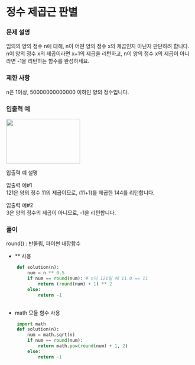 # 정수 제곱근 판별

### 문제 설명
임의의 양의 정수 n에 대해, n이 어떤 양의 정수 x의 제곱인지 아닌지 판단하려 합니다.         
n이 양의 정수 x의 제곱이라면 x+1의 제곱을 리턴하고, n이 양의 정수 x의 제곱이 아니라면 -1을 리턴하는 함수를 완성하세요.        

### 제한 사항
n은 1이상, 50000000000000 이하인 양의 정수입니다.       

### 입출력 예

<img src=https://user-images.githubusercontent.com/63505110/129926143-4c8a8f86-5f8b-479e-82d8-370494e30898.GIF width = 200 height = 120>


입출력 예 설명      
         
입출력 예#1           
121은 양의 정수 11의 제곱이므로, (11+1)를 제곱한 144를 리턴합니다.            

입출력 예#2          
3은 양의 정수의 제곱이 아니므로, -1을 리턴합니다.

### 풀이     
round() : 반올림, 파이썬 내장함수           
+ ** 사용
```python
    def solution(n):
        num = n ** 0.5
        if num == round(num): # n이 121일 때 11.0 == 11
            return (round(num) + 1) ** 2
        else:
            return -1
    
```
+ math 모듈 함수 사용
```python
    import math
    def solution(n):
        num = math.sqrt(n)
        if num == round(num):
            return math.pow(round(num) + 1, 2)
        else:
            return -1
```
